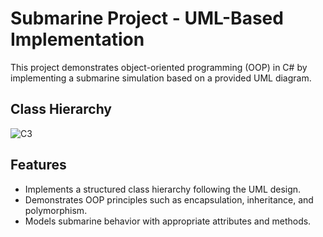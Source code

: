 # Submarine Project - UML-Based Implementation
This project demonstrates object-oriented programming (OOP) in C# by implementing a submarine simulation based on a provided UML diagram.

## Class Hierarchy
![C3](https://github.com/user-attachments/assets/ca31e3fe-7d7b-4658-9c2f-e964f3ade599)

## Features
- Implements a structured class hierarchy following the UML design.
- Demonstrates OOP principles such as encapsulation, inheritance, and polymorphism.
- Models submarine behavior with appropriate attributes and methods.
